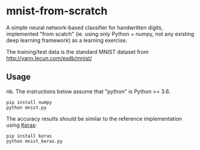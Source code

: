 # mnist-from-scratch

A simple neural network-based classifier for handwritten digits, implemented
"from scatch" (ie. using only Python + numpy, not any existing deep learning
framework) as a learning exercise.

The training/test data is the standard MNIST dataset from http://yann.lecun.com/exdb/mnist/

## Usage

nb. The instructions below assume that "python" is Python >= 3.6.

```
pip install numpy
python mnist.py
```

The accuracy results should be similar to the reference implementation using
[Keras](https://keras.io):

```
pip install keras
python mnist_keras.py
```
